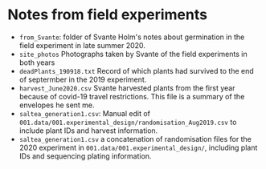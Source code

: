# Notes from field experiments

- `from_Svante`: folder of Svante Holm's notes about germination in the field experiment in late summer 2020.
- `site_photos` Photographs taken by Svante of the field experiments in both years
- `deadPlants_190918.txt` Record of which plants had survived to the end of septermber in the 2019 experiment.
- `harvest_June2020.csv` Svante harvested plants from the first year because of covid-19 travel restrictions. This file is a summary of the envelopes he sent me.
- `saltea_generation1.csv`: Manual edit of `001.data/001.experimental_design/randomisation_Aug2019.csv` to include plant IDs and harvest information.
- `saltea_generation1.csv` a concatenation of randomisation files for the 2020 experiment in `001.data/001.experimental_design/`, including plant IDs and sequencing plating information.